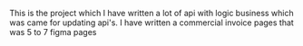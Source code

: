 This is the project which I have written a lot of api with logic business which was came for updating api's.
I have written a commercial invoice pages that was 5 to 7 figma pages
